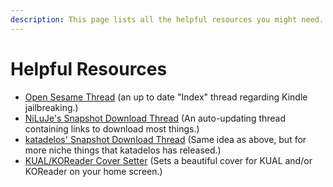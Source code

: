 ```yaml
---
description: This page lists all the helpful resources you might need.
---
```


# Helpful Resources

* [Open Sesame Thread](https://www.mobileread.com/forums/showthread.php?t=320564) (an up to date "Index" thread regarding Kindle jailbreaking.)
* [NiLuJe's Snapshot Download Thread](https://www.mobileread.com/forums/showthread.php?t=225030) (An auto-updating thread containing links to download most things.)
* [katadelos' Snapshot Download Thread](https://www.mobileread.com/forums/showthread.php?t=342535) (Same idea as above, but for more niche things that katadelos has released.)
* [KUAL/KOReader Cover Setter](https://www.mobileread.com/forums/showpost.php?p=4222466\&postcount=15) (Sets a beautiful cover for KUAL and/or KOReader on your home screen.)
